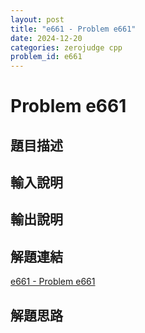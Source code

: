 ```yaml
---
layout: post
title: "e661 - Problem e661"
date: 2024-12-20
categories: zerojudge cpp
problem_id: e661
---
```


# Problem e661

## 題目描述



## 輸入說明



## 輸出說明



## 解題連結

[e661 - Problem e661](https://zerojudge.tw/ShowProblem?problemid=e661)

## 解題思路

